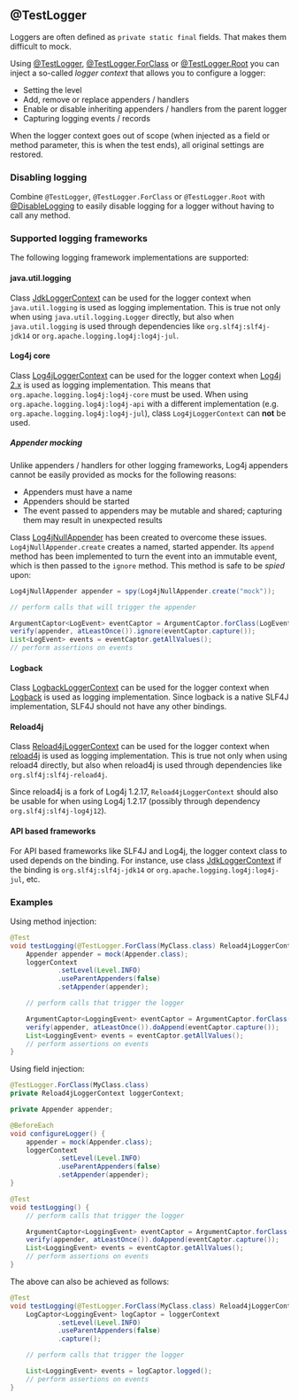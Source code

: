 <head>
  <title>@TestLogger</title>
</head>

## @TestLogger

Loggers are often defined as `private static final` fields. That makes them difficult to mock.

Using [@TestLogger](../apidocs/com.github.robtimus.junit.support/com/github/robtimus/junit/support/extension/testlogger/TestLogger.html), [@TestLogger.ForClass](../apidocs/com.github.robtimus.junit.support/com/github/robtimus/junit/support/extension/testlogger/TestLogger.ForClass.html) or [@TestLogger.Root](../apidocs/com.github.robtimus.junit.support/com/github/robtimus/junit/support/extension/testlogger/TestLogger.Root.html) you can inject a so-called _logger context_ that allows you to configure a logger:

* Setting the level
* Add, remove or replace appenders / handlers
* Enable or disable inheriting appenders / handlers from the parent logger
* Capturing logging events / records

When the logger context goes out of scope (when injected as a field or method parameter, this is when the test ends), all original settings are restored.

### Disabling logging

Combine `@TestLogger`, `@TestLogger.ForClass` or `@TestLogger.Root` with [@DisableLogging](../apidocs/com.github.robtimus.junit.support/com/github/robtimus/junit/support/extension/testlogger/DisableLogging.html) to easily disable logging for a logger without having to call any method.

### Supported logging frameworks

The following logging framework implementations are supported:

#### java.util.logging

Class [JdkLoggerContext](../apidocs/com.github.robtimus.junit.support/com/github/robtimus/junit/support/extension/testlogger/JdkLoggerContext.html) can be used for the logger context when `java.util.logging` is used as logging implementation. This is true not only when using `java.util.logging.Logger` directly, but also when `java.util.logging` is used through dependencies like `org.slf4j:slf4j-jdk14` or `org.apache.logging.log4j:log4j-jul`.

#### Log4j core

Class [Log4jLoggerContext](../apidocs/com.github.robtimus.junit.support/com/github/robtimus/junit/support/extension/testlogger/Log4jLoggerContext.html) can be used for the logger context when [Log4j 2.x](https://logging.apache.org/log4j/2.x/) is used as logging implementation. This means that `org.apache.logging.log4j:log4j-core` must be used. When using `org.apache.logging.log4j:log4j-api` with a different implementation (e.g. `org.apache.logging.log4j:log4j-jul`), class `Log4jLoggerContext` can **not** be used.

##### Appender mocking

Unlike appenders / handlers for other logging frameworks, Log4j appenders cannot be easily provided as mocks for the following reasons:

* Appenders must have a name
* Appenders should be started
* The event passed to appenders may be mutable and shared; capturing them may result in unexpected results

Class [Log4jNullAppender](../apidocs/com.github.robtimus.junit.support/com/github/robtimus/junit/support/extension/testlogger/Log4jNullAppender.html) has been created to overcome these issues. `Log4jNullAppender.create` creates a named, started appender. Its `append` method has been implemented to turn the event into an immutable event, which is then passed to the `ignore` method. This method is safe to be _spied_ upon:

```java
Log4jNullAppender appender = spy(Log4jNullAppender.create("mock"));

// perform calls that will trigger the appender

ArgumentCaptor<LogEvent> eventCaptor = ArgumentCaptor.forClass(LogEvent.class);
verify(appender, atLeastOnce()).ignore(eventCaptor.capture());
List<LogEvent> events = eventCaptor.getAllValues();
// perform assertions on events
```

#### Logback

Class [LogbackLoggerContext](../apidocs/com.github.robtimus.junit.support/com/github/robtimus/junit/support/extension/testlogger/LogbackLoggerContext.html) can be used for the logger context when [Logback](https://logback.qos.ch/) is used as logging implementation. Since logback is a native SLF4J implementation, SLF4J should not have any other bindings.

#### Reload4j

Class [Reload4jLoggerContext](../apidocs/com.github.robtimus.junit.support/com/github/robtimus/junit/support/extension/testlogger/Reload4jLoggerContext.html) can be used for the logger context when [reload4j](https://reload4j.qos.ch/) is used as logging implementation. This is true not only when using reload4 directly, but also when reload4j is used through dependencies like `org.slf4j:slf4j-reload4j`.

Since reload4j is a fork of Log4j 1.2.17, `Reload4jLoggerContext` should also be usable for when using Log4j 1.2.17 (possibly through dependency `org.slf4j:slf4j-log4j12`).

#### API based frameworks

For API based frameworks like SLF4J and Log4j, the logger context class to used depends on the binding. For instance, use class [JdkLoggerContext](../apidocs/com.github.robtimus.junit.support/com/github/robtimus/junit/support/extension/testlogger/JdkLoggerContext.html) if the binding is `org.slf4j:slf4j-jdk14` or `org.apache.logging.log4j:log4j-jul`, etc.

### Examples

Using method injection:

```java
@Test
void testLogging(@TestLogger.ForClass(MyClass.class) Reload4jLoggerContext loggerContext) {
    Appender appender = mock(Appender.class);
    loggerContext
            .setLevel(Level.INFO)
            .useParentAppenders(false)
            .setAppender(appender);

    // perform calls that trigger the logger

    ArgumentCaptor<LoggingEvent> eventCaptor = ArgumentCaptor.forClass(LoggingEvent.class);
    verify(appender, atLeastOnce()).doAppend(eventCaptor.capture());
    List<LoggingEvent> events = eventCaptor.getAllValues();
    // perform assertions on events
}
```

Using field injection:

```java
@TestLogger.ForClass(MyClass.class)
private Reload4jLoggerContext loggerContext;

private Appender appender;

@BeforeEach
void configureLogger() {
    appender = mock(Appender.class);
    loggerContext
            .setLevel(Level.INFO)
            .useParentAppenders(false)
            .setAppender(appender);
}

@Test
void testLogging() {
    // perform calls that trigger the logger

    ArgumentCaptor<LoggingEvent> eventCaptor = ArgumentCaptor.forClass(LoggingEvent.class);
    verify(appender, atLeastOnce()).doAppend(eventCaptor.capture());
    List<LoggingEvent> events = eventCaptor.getAllValues();
    // perform assertions on events
}
```

The above can also be achieved as follows:

```java
@Test
void testLogging(@TestLogger.ForClass(MyClass.class) Reload4jLoggerContext loggerContext) {
    LogCaptor<LoggingEvent> logCaptor = loggerContext
            .setLevel(Level.INFO)
            .useParentAppenders(false)
            .capture();

    // perform calls that trigger the logger

    List<LoggingEvent> events = logCaptor.logged();
    // perform assertions on events
}
```
